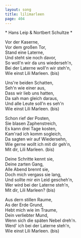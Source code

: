 ```yaml
---
layout: song
title: lilimarleen
page: 404
---
```


﻿* Hans Leip & Nortbert Schultze *  

Vor der Kaserne,  
Vor dem großen Tor,  
Stand eine Laterne,  
Und steht sie noch davor,  
So woll'n wir da uns wiederseh'n,  
Bei der Laterne woll'n wir steh'n,  
Wie einst Lili Marleen. (bis)  

Uns're beiden Schatten,  
Seh'n wie einer aus,  
Dass wir lieb uns hatten,  
Da sah man gleich daraus,  
Und alle Leute soll'n es seh'n  
Wie einst Lili Marleen. (bis)  

Schon rief der Posten,  
Sie blasen Zaphenstreich,  
Es kann drei Tage kosten,  
Kam'rad ich komm sogleich,  
Da sagten wir auf Wiedersehn,  
Wie gerne wollt ich mit dir geh'n,  
Mit dir, Lili Marleen. (bis)  

Deine Schritte kennt sie,  
Deine zarten Gang,  
Alle Abend brennt sie,  
Doch mich vergass sie lang,  
Und sollte mir ein Leid gescheh'n,  
Wer wird bei der Laterne steh'n,  
Mit dir, Lili Marleen? (bis)  

Aus dern stillen Raume,  
As der Erde Grund,  
Hebt mich wie im Traume,  
Dein verliebter Mund,  
Wenn sich die späten Nebel dreh'n.  
Werd' ich bei der Laterne steh'n,  
Wie einst Lili Marleen. (bis)  

